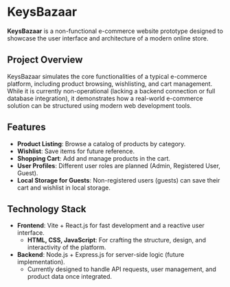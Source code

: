 # KeysBazaar

**KeysBazaar** is a non-functional e-commerce website prototype designed to showcase the user interface and architecture of a modern online store.

## Project Overview

KeysBazaar simulates the core functionalities of a typical e-commerce platform, including product browsing, wishlisting, and cart management. While it is currently non-operational (lacking a backend connection or full database integration), it demonstrates how a real-world e-commerce solution can be structured using modern web development tools.

## Features

- **Product Listing**: Browse a catalog of products by category.
- **Wishlist**: Save items for future reference.
- **Shopping Cart**: Add and manage products in the cart.
- **User Profiles**: Different user roles are planned (Admin, Registered User, Guest).
- **Local Storage for Guests**: Non-registered users (guests) can save their cart and wishlist in local storage.

## Technology Stack

- **Frontend**: Vite + React.js for fast development and a reactive user interface.
  - **HTML, CSS, JavaScript**: For crafting the structure, design, and interactivity of the platform.
- **Backend**: Node.js + Express.js for server-side logic (future implementation).
  - Currently designed to handle API requests, user management, and product data once integrated.
